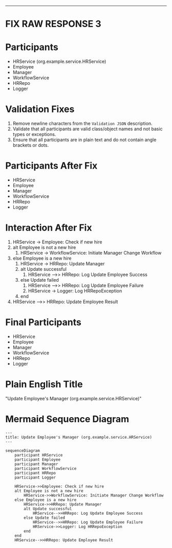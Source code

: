 ----
# FIX RAW RESPONSE 3
# Participants

* HRService (org.example.service.HRService)
* Employee
* Manager
* WorkflowService
* HRRepo
* Logger

# Validation Fixes

1. Remove newline characters from the `Validation JSON` description.
2. Validate that all participants are valid class/object names and not basic types or exceptions.
3. Ensure that all participants are in plain text and do not contain angle brackets or dots.

# Participants After Fix

* HRService
* Employee
* Manager
* WorkflowService
* HRRepo
* Logger

# Interaction After Fix

1. HRService -> Employee: Check if new hire
2. alt Employee is not a new hire
   1. HRService -> WorkflowService: Initiate Manager Change Workflow
3. else Employee is a new hire
   1. HRService -> HRRepo: Update Manager
   2. alt Update successful
      1. HRService -->> HRRepo: Log Update Employee Success
   3. else Update failed
      1. HRService -->> HRRepo: Log Update Employee Failure
      2. HRService -> Logger: Log HRRepoException
   4. end
4. HRService -->> HRRepo: Update Employee Result

# Final Participants

* HRService
* Employee
* Manager
* WorkflowService
* HRRepo
* Logger

# Plain English Title

"Update Employee's Manager (org.example.service.HRService)"


# Mermaid Sequence Diagram

```mermaid
---
title: Update Employee's Manager (org.example.service.HRService)
---

sequenceDiagram
    participant HRService
    participant Employee
    participant Manager
    participant WorkflowService
    participant HRRepo
    participant Logger

    HRService->>Employee: Check if new hire
    alt Employee is not a new hire
        HRService->>WorkflowService: Initiate Manager Change Workflow
    else Employee is a new hire
        HRService->>HRRepo: Update Manager
        alt Update successful
            HRService-->>HRRepo: Log Update Employee Success
        else Update failed
            HRService-->>HRRepo: Log Update Employee Failure
            HRService->>Logger: Log HRRepoException
        end
    end
    HRService-->>HRRepo: Update Employee Result
```
